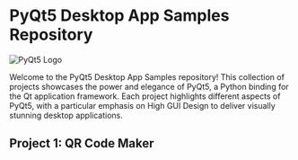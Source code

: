# PyQt5 Desktop App Samples Repository

![PyQt5 Logo](https://upload.wikimedia.org/wikipedia/commons/c/c3/Python_and_Qt.svg)

Welcome to the PyQt5 Desktop App Samples repository! This collection of projects showcases the power and elegance of PyQt5, a Python binding for the Qt application framework. Each project highlights different aspects of PyQt5, with a particular emphasis on High GUI Design to deliver visually stunning desktop applications.

## Project 1: QR Code Maker
